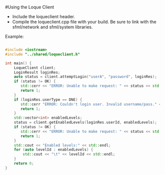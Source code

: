 
#Using the Loque Client

 - Include the loqueclient header.
 - Compile the loqueclient.cpp file with your build. Be sure to link
   with the sfml/network and sfml/system libraries.

Example:
```c++

#include <iostream>
#include "../shared/loqueclient.h"

int main() {
    LoqueClient client;
    LoginResult loginRes;
    auto status = client.attemptLogin("userA", "password", loginRes);
    if (status != OK) {
       std::cerr << "ERROR: Unable to make request: " << status << std::endl;
       return 1;
    }
    if (loginRes.userType == DNE) {
       std::cerr "ERROR: Couldn't login user. Invalid username/pass." << std::endl;
       return 1;
    }
    std::vector<int> enabledLevels;
    status = client.getEnabledLevels(loginRes.userId, enabledLevels);
    if (status != OK) {
       std::cerr << "ERROR: Unable to make request: " << status << std::endl;
       return 1;
    }
    std::cout << "Enabled levels:" << std::endl;
    for (auto levelId : enabledLevels) {
        std::cout << "\t" << levelId << std::endl;
    }
    return 0; 
}
```


